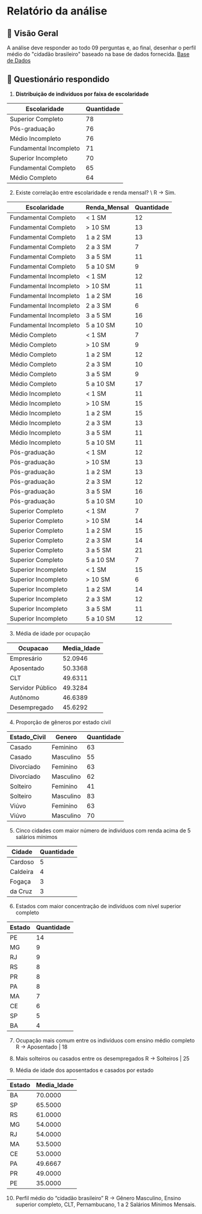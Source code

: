 # Relatório da análise

## 📌 Visão Geral
A análise deve responder ao todo 09 perguntas e, ao final, desenhar o perfil médio do "cidadão brasileiro" baseado na base de dados fornecida. [Base de Dados](arquivo.aql)

## 🔹 Questionário respondido

1. **Distribuição de indivíduos por faixa de escolaridade**

**Escolaridade** | **Quantidade** |
|--- | --- |
| Superior Completo	| 78 |
| Pós-graduação |	76 |
| Médio Incompleto | 76 |
| Fundamental Incompleto | 71 |
| Superior Incompleto	| 70 |
| Fundamental Completo | 65 |
| Médio Completo | 64 |

2. Existe correlação entre escolaridade e renda mensal? \ R -> Sim.

**Escolaridade** |	**Renda_Mensal** |	**Quantidade**
|--- | --- | --- |
| Fundamental Completo	| < 1 SM	| 12 |
|	Fundamental Completo	| > 10 SM	| 13 |
|	Fundamental Completo	| 1 a 2 SM |	13 |
|	Fundamental Completo	| 2 a 3 SM |	7 |
|	Fundamental Completo	| 3 a 5 SM	| 11|
|	Fundamental Completo	| 5 a 10 SM |	9|
|	Fundamental Incompleto	| < 1 SM |	12|
|	Fundamental Incompleto	| > 10 SM |	11|
|	Fundamental Incompleto	| 1 a 2 SM |	16|
|	Fundamental Incompleto	| 2 a 3 SM |	6|
|	Fundamental Incompleto	| 3 a 5 SM	| 16|
|	Fundamental Incompleto	| 5 a 10 SM |	10|
|	Médio Completo	| < 1 SM |	7|
|	Médio Completo	| > 10 SM |	9|
|	Médio Completo	| 1 a 2 SM |	12|
|	Médio Completo	| 2 a 3 SM	| 10|
|	Médio Completo	| 3 a 5 SM |	9|
|	Médio Completo	| 5 a 10 SM |	17|
|	Médio Incompleto	| < 1 SM |	11|
|	Médio Incompleto	| > 10 SM |	15|
|	Médio Incompleto	| 1 a 2 SM |	15|
|	Médio Incompleto	| 2 a 3 SM |	13|
|	Médio Incompleto	| 3 a 5 SM |	11|
|	Médio Incompleto	| 5 a 10 SM |	11|
|	Pós-graduação	| < 1 SM |	12|
|	Pós-graduação	| > 10 SM |	13|
|	Pós-graduação	| 1 a 2 SM	| 13|
|	Pós-graduação	| 2 a 3 SM	| 12|
|	Pós-graduação	| 3 a 5 SM	| 16|
|	Pós-graduação	| 5 a 10 SM |	10|
|	Superior Completo	| < 1 SM | 7|
|	Superior Completo	| > 10 SM	| 14|
|	Superior Completo	| 1 a 2 SM | 15|
|	Superior Completo	| 2 a 3 SM | 14|
|	Superior Completo	| 3 a 5 SM | 21|
|	Superior Completo	| 5 a 10 SM | 7|
|	Superior Incompleto	| < 1 SM | 15|
|	Superior Incompleto	| > 10 SM	| 6|
|	Superior Incompleto	| 1 a 2 SM | 14|
|	Superior Incompleto	| 2 a 3 SM | 12|
|	Superior Incompleto | 3 a 5 SM | 11|
|	Superior Incompleto	| 5 a 10 SM | 12|

3. Média de idade por ocupação

**Ocupacao** | **Media_Idade**
|--- | --- |
|	Empresário |	52.0946|
|	Aposentado	| 50.3368|
|	CLT |	49.6311|
|	Servidor Público |	49.3284|
|	Autônomo |	46.6389|
|	Desempregado |	45.6292 |

4. Proporção de gêneros por estado civil

**Estado_Civil** |	**Genero** |	**Quantidade**
|--- | --- | --- |
|	Casado |	Feminino |	63|
|	Casado |	Masculino	| 55|
|	Divorciado |	Feminino |	63|
|	Divorciado |	Masculino |	62|
|	Solteiro |	Feminino | 41|
|	Solteiro |	Masculino	| 83|
|	Viúvo	| Feminino	| 63|
|	Viúvo	| Masculino	| 70|

5. Cinco cidades com maior número de indivíduos com renda acima de 5 salários mínimos

**Cidade** |	**Quantidade**
|--- | --- |
|	Cardoso	| 5|
|	Caldeira	| 4|
|	Fogaça	| 3|
|	da Cruz	| 3 |

6. Estados com maior concentração de indivíduos com nível superior completo

**Estado** | **Quantidade**
|--- | --- |
|	PE	| 14|
|	MG	| 9|
|	RJ	| 9|
|	RS	| 8|
|	PR	| 8|
|	PA	| 8|
|	MA	| 7|
|	CE	| 6|
|	SP	| 5|
|	BA	| 4|

7. Ocupação mais comum entre os indivíduos com ensino médio completo
  R -> Aposentado | 18

8. Mais solteiros ou casados entre os desempregados
  R -> Solteiros | 25

9. Média de idade dos aposentados e casados por estado

**Estado** |	**Media_Idade**
|--- | --- |
|	BA |	70.0000|
|	SP |	65.5000|
|	RS |	61.0000|
|	MG |	54.0000|
|	RJ |	54.0000|
|	MA |	53.5000|
|	CE |	53.0000|
|	PA |	49.6667|
|	PR |	49.0000|
|	PE |	35.0000|

10. Perfil médio do “cidadão brasileiro”
  R -> Gênero Masculino, Ensino superior completo, CLT, Pernambucano, 1 a 2 Salários Mínimos Mensais.
